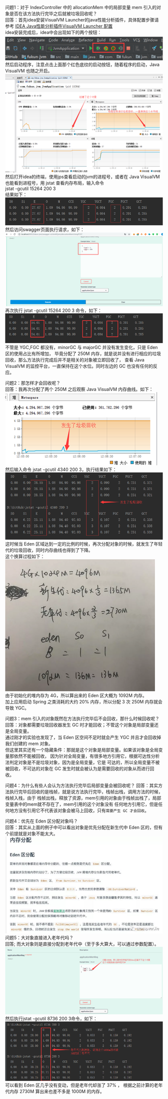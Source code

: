 问题1：对于 IndexController 中的 allocationMem 中的局部变量 mem 引入的对象是否在该方法执行完毕之后就被垃圾回收呢？  
回答：首先idea安装VisualVM Launcher的java性能分析插件，具体配置步骤请参考
[IDEA Java性能分析插件VisualVM Launcher 配置](https://blog.csdn.net/wngpenghao/article/details/82884874)  
idea安装完成后，idea中会出现如下的两个按钮：   
![jvm性能调试](pictures/p1.png)    
然后启动程序，注意点击上面那个红色底纹的启动按钮，随着程序的启动，Java VisualVM 也随之开启。   
![jvm性能调试](pictures/p2.png)    
然后打开idea的终端，使用jps查看启动的jvm的进程号，或者在 Java VisualVM 也能看到进程号，用 jstat 查看内存布局，输入命令    
jstat -gcutil 15264 200 3   
结果如下：  
![jvm性能调试](pictures/p3.png) 
然后访问swagger页面执行请求，如下：  
![jvm性能调试](pictures/p4.png)   
再次执行 jstat -gcutil 15264 200 3 命令，如下：  
![jvm性能调试](pictures/p5.png)  
不管是 YGC,FGC 都没有，minorGC 与 majorGC 并没有发生变化，只是 Eden 区的使用占比有所增加，
毕竟分配了 250M 内存，就是说并没有进行相应的垃圾回收，那么方法执行完成后并不是相关的对象被立即回收了，
查看 Java VisualVM 的监控平台，一直保持在这个水位。同时左边的 GC 也没有任何的反应。    

问题2：那怎样才会回收呢？  
回答：我再次分配了两个 250M 之后观察 Java VisualVM 内存曲线。如下：  
![jvm性能调试](pictures/p6.png)  
然后输入命令 jstat -gcutil 4340 200 3，执行结果如下：  
![jvm性能调试](pictures/p7.png)  
这时候当 Eden 区域达到一定的比例的时候，再次分配对象的时候，就发生了年轻代的垃圾回收，同时内存曲线也得到了下降。    
这个换算过程如下：  
![jvm性能调试](pictures/p8.png)  
由于初始化的堆内存为 4G，所以算出来的 Eden 区大概为 1092M 内存。  
加上应用启动 Spring 之类消耗的大约 20% 内存，所以分配 3 次 250M 内存就会导致 YGC。 

问题3：mem 引入的对象既然在方法执行完毕后不会回收，那什么时候回收呢？  
回答：对象都需要垃圾回收器发生 GC 时才能回收；不管这个对象是局部变量还是全局变量。  
通过刚才的实验也发现了，当 Eden 区空间不足时就会产生 YGC 并且才会回收掉我们创建的 mem 对象。  
但这里其实还有一个隐藏条件：那就是这个对象是局部变量。如果该对象是全局变量那依然不能被回收，
因为针对全局变量，有很多地方引用它，根据可达性分析法判定对象是不是垃圾对象，因为是全局变量，它是
可达的，所以全局变量不被被回收，不可达的对象在 GC 发生时就会被认为是需要回收的对象从而进行回收。  

问题4：为什么有些人会认为方法执行完毕后局部变量会被回收呢？ 
回答：其实方法执行完毕后回收的是栈帧，就是说方法执行完毕，栈帧出栈，调用方法的时候，栈帧入栈，由于
栈帧出栈，释放了资源，mem引用的对象由于栈帧出栈了，局部变量表中的mem就不存在了，mem引用的这个对象没有
任何地方引用它，但是任何地方没有引用它不代表该对象会被马上回收，只有`需要产生 GC 才会回收`。    

问题4：优先在 Eden 区分配对象吗？  
回答：其实从上面的例子中可以看出对象是优先分配在新生代中 Eden 区的，但有个前提就是对象不能太大。  
![jvm性能调试](pictures/p9.png)    
问题5：大对象直接进入老年代吗？  
回答; 而大对象则是直接分配到老年代中（至于多大算大，可以通过参数配置）。  
![jvm性能调试](pictures/p10.png)  
然后执行jstat -gcutil 8736 200 3命令，如下：  
![jvm性能调试](pictures/p11.png)  
可以看到 Eden 区几乎没有变动，但是老年代却涨了 37% ，
根据之前计算的老年代内存 2730M 算出来也差不多是 1000M 的内存。  





 


 












       
       
        
       
       
